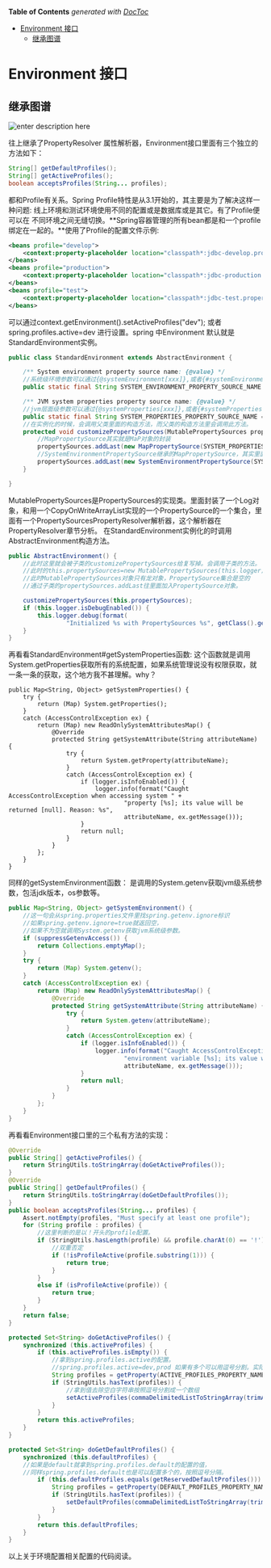 <!-- START doctoc generated TOC please keep comment here to allow auto update -->
<!-- DON'T EDIT THIS SECTION, INSTEAD RE-RUN doctoc TO UPDATE -->
**Table of Contents**  *generated with [DocToc](https://github.com/thlorenz/doctoc)*

- [Environment 接口](#environment-%E6%8E%A5%E5%8F%A3)
  - [继承图谱](#%E7%BB%A7%E6%89%BF%E5%9B%BE%E8%B0%B1)

<!-- END doctoc generated TOC please keep comment here to allow auto update -->

# Environment 接口

## 继承图谱

![enter description here](https://www.github.com/liuyong520/pic/raw/master/小书匠/1558102717211.png)

往上继承了PropertyResolver 属性解析器，Environment接口里面有三个独立的方法如下：

```java
String[] getDefaultProfiles();
String[] getActiveProfiles();
boolean acceptsProfiles(String... profiles);
```
都和Profile有关系。Spring Profile特性是从3.1开始的，其主要是为了解决这样一种问题: 线上环境和测试环境使用不同的配置或是数据库或是其它。有了Profile便可以在 不同环境之间无缝切换。**Spring容器管理的所有bean都是和一个profile绑定在一起的。**使用了Profile的配置文件示例:
```xml
<beans profile="develop">  
    <context:property-placeholder location="classpath*:jdbc-develop.properties"/>  
</beans>  
<beans profile="production">  
    <context:property-placeholder location="classpath*:jdbc-production.properties"/>  
</beans>  
<beans profile="test">  
    <context:property-placeholder location="classpath*:jdbc-test.properties"/>  
</beans>
```
可以通过context.getEnvironment().setActiveProfiles("dev");
或者spring.profiles.active=dev 进行设置。spring 中Environment 默认就是 StandardEnvironment实例。
```java
public class StandardEnvironment extends AbstractEnvironment {

    /** System environment property source name: {@value} */
    //系统级环境参数可以通过{@systemEnvironment[xxx]},或者{#systemEnvironment[xxx]}获取
    public static final String SYSTEM_ENVIRONMENT_PROPERTY_SOURCE_NAME = "systemEnvironment";

    /** JVM system properties property source name: {@value} */
    //jvm层面级参数可以通过{@systemProperties[xxx]},或者{#systemProperties[xxx]}获取
    public static final String SYSTEM_PROPERTIES_PROPERTY_SOURCE_NAME = "systemProperties";
    //在实例化的时候，会调用父类里面的构造方法，而父类的构造方法里会调用此方法。
    protected void customizePropertySources(MutablePropertySources propertySources) {
        //MapPropertySource其实就是MaP对象的封装
        propertySources.addLast(new MapPropertySource(SYSTEM_PROPERTIES_PROPERTY_SOURCE_NAME, getSystemProperties()));
        //SystemEnvironmentPropertySource继承的MapPropertySource，其实里面也是map对象
        propertySources.addLast(new SystemEnvironmentPropertySource(SYSTEM_ENVIRONMENT_PROPERTY_SOURCE_NAME, getSystemEnvironment()));
    }

}
```
MutablePropertySources是PropertySources的实现类。里面封装了一个Log对象，和用一个CopyOnWriteArrayList实现的一个PropertySource的一个集合，里面有一个PropertySourcesPropertyResolver解析器，这个解析器在PropertyResolver章节分析。
在StandardEnvironment实例化的时调用AbstractEnvironment构造方法。
```java
public AbstractEnvironment() {
    //此时这里就会被子类的customizePropertySources给复写掉。会调用子类的方法。
    //此时的this.propertySources=new MutablePropertySources(this.logger);
    //此时MutablePropertySources对象只有龙对象，PropertySource集合是空的
    //通过子类的propertySources.addLast往里面加入PropertySource对象。

    customizePropertySources(this.propertySources);
    if (this.logger.isDebugEnabled()) {
        this.logger.debug(format(
                "Initialized %s with PropertySources %s", getClass().getSimpleName(), this.propertySources));
    }
}
```
再看看StandardEnvironment#getSystemProperties函数:
这个函数就是调用System.getProperties获取所有的系统配置，如果系统管理说没有权限获取，就一条一条的获取，这个地方我不甚理解。why？
```
public Map<String, Object> getSystemProperties() {
    try {
        return (Map) System.getProperties();
    }
    catch (AccessControlException ex) {
        return (Map) new ReadOnlySystemAttributesMap() {
            @Override
            protected String getSystemAttribute(String attributeName) {
                try {
                    return System.getProperty(attributeName);
                }
                catch (AccessControlException ex) {
                    if (logger.isInfoEnabled()) {
                        logger.info(format("Caught AccessControlException when accessing system " +
                                "property [%s]; its value will be returned [null]. Reason: %s",
                                attributeName, ex.getMessage()));
                    }
                    return null;
                }
            }
        };
    }
}
```
同样的getSystemEnvironment函数：
是调用的System.getenv获取jvm级系统参数，包活jdk版本，os参数等。
```java
public Map<String, Object> getSystemEnvironment() {
    //这一句会从spring.properties文件里找spring.getenv.ignore标识
    //如果spring.getenv.ignore=true就返回空，
    //如果不为空就调用System.getenv获取jvm系统级参数。
    if (suppressGetenvAccess()) {
        return Collections.emptyMap();
    }
    try {
        return (Map) System.getenv();
    }
    catch (AccessControlException ex) {
        return (Map) new ReadOnlySystemAttributesMap() {
            @Override
            protected String getSystemAttribute(String attributeName) {
                try {
                    return System.getenv(attributeName);
                }
                catch (AccessControlException ex) {
                    if (logger.isInfoEnabled()) {
                        logger.info(format("Caught AccessControlException when accessing system " +
                                "environment variable [%s]; its value will be returned [null]. Reason: %s",
                                attributeName, ex.getMessage()));
                    }
                    return null;
                }
            }
        };
    }
}
```
再看看Environment接口里的三个私有方法的实现：
```java
@Override
public String[] getActiveProfiles() {
    return StringUtils.toStringArray(doGetActiveProfiles());
}
@Override
public String[] getDefaultProfiles() {
    return StringUtils.toStringArray(doGetDefaultProfiles());
}
public boolean acceptsProfiles(String... profiles) {
    Assert.notEmpty(profiles, "Must specify at least one profile");
    for (String profile : profiles) {
        //这里判断的是以！开头的profile配置。
        if (StringUtils.hasLength(profile) && profile.charAt(0) == '!') {
            //双重否定
            if (!isProfileActive(profile.substring(1))) {
                return true;
            }
        }
        else if (isProfileActive(profile)) {
            return true;
        }
    }
    return false;
}
```
```java
protected Set<String> doGetActiveProfiles() {
    synchronized (this.activeProfiles) {
        if (this.activeProfiles.isEmpty()) {
            //拿到spring.profiles.active的配置。
            //spring.profiles.active=dev,prod 如果有多个可以用逗号分割。实际应用估计也很少用到多个吧。
            String profiles = getProperty(ACTIVE_PROFILES_PROPERTY_NAME);
            if (StringUtils.hasText(profiles)) {
                //拿到值去除空白字符串按照逗号分割成一个数组
                setActiveProfiles(commaDelimitedListToStringArray(trimAllWhitespace(profiles)));
            }
        }
        return this.activeProfiles;
    }
}
```
```java
protected Set<String> doGetDefaultProfiles() {
    synchronized (this.defaultProfiles) {
    //如果是default就拿到spring.profiles.default的配置的值，
    //同样spring.profiles.default也是可以配置多个的，按照逗号分隔。
        if (this.defaultProfiles.equals(getReservedDefaultProfiles())) {
            String profiles = getProperty(DEFAULT_PROFILES_PROPERTY_NAME);
            if (StringUtils.hasText(profiles)) {
                setDefaultProfiles(commaDelimitedListToStringArray(trimAllWhitespace(profiles)));
            }
        }
        return this.defaultProfiles;
    }
}
```
以上关于环境配置相关配置的代码阅读。